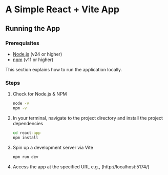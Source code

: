 # A Simple React + Vite App

## Running the App

### Prerequisites
- [Node.js](https://nodejs.org/) (v24 or higher)
- [npm](https://www.npmjs.com/) (v11 or higher)

This section explains how to run the application locally.
### Steps

1. Check for Node.js & NPM
   ```cmd
   node -v
   npm -v
   ```
2. In your terminal, navigate to the project directory and install the project dependencies
   ```cmd
   cd react-app
   npm install
   ```
3. Spin up a development server via Vite
   ```cmd
   npm run dev
   ```
4. Access the app at the specified URL e.g., (http://localhost:5174/)
   
